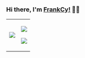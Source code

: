 ### Hi there, I'm [FrankCy!](https://github.com/FrankCy) 🙋‍♂️
<table id="tbl" border=1 width="80%" frame=void >
    <tr style="border:none">
        <td style="border:none">
<!--             <img src="https://wiki.komica.org/images/2/20/Img5166.gif"/> -->
            <img src="https://g8img.gif22.com/g8/imgs/20210725/9d543a54386608426438dc84375cbc6d.gif"/>
<!--             <img src="https://wiki.komica.org/images/5/58/Img4523.gif"/> -->
        </td>
        <td style="border:none">
            <p>
              <img align="center" src="https://github-readme-stats.vercel.app/api?username=FrankCy&layout=compact&theme=material-palenight&show_icons=true" />
            </p>
            <p>
              <img align="center" src="https://github-readme-stats.anuraghazra1.vercel.app/api/top-langs/?username=FrankCy&layout=compact&theme=material-palenight" />
            </p>
        </td>
    </tr>
</table>
